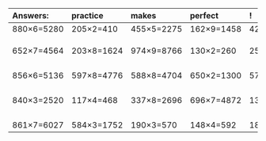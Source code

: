 | Answers: | practice | makes | perfect | ! |
| :--- | :--- | :--- | :--- | :--- |
| 880×6=5280 | 205×2=410 | 455×5=2275 | 162×9=1458 | 425×5=2125 | 
|   |   |   |   |   | 
|   |   |   |   |   | 
|   |   |   |   |   | 
| 652×7=4564 | 203×8=1624 | 974×9=8766 | 130×2=260 | 251×9=2259 | 
|   |   |   |   |   | 
|   |   |   |   |   | 
|   |   |   |   |   | 
|   |   |   |   |   | 
| 856×6=5136 | 597×8=4776 | 588×8=4704 | 650×2=1300 | 571×4=2284 | 
|   |   |   |   |   | 
|   |   |   |   |   | 
|   |   |   |   |   | 
|   |   |   |   |   | 
| 840×3=2520 | 117×4=468 | 337×8=2696 | 696×7=4872 | 130×2=260 | 
|   |   |   |   |   | 
|   |   |   |   |   | 
|   |   |   |   |   | 
|   |   |   |   |   | 
| 861×7=6027 | 584×3=1752 | 190×3=570 | 148×4=592 | 180×3=540 | 
